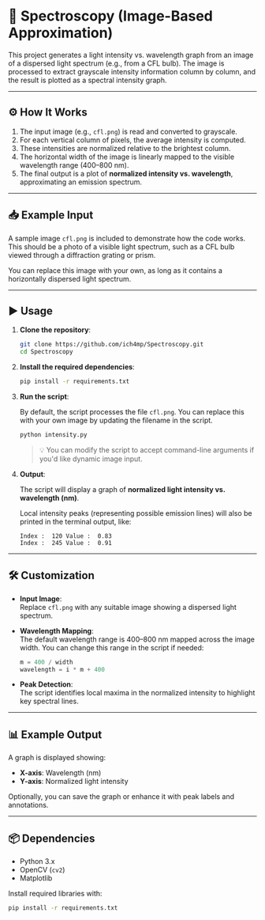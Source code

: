 # 🌈 Spectroscopy (Image-Based Approximation)

This project generates a light intensity vs. wavelength graph from an image of a dispersed light spectrum (e.g., from a CFL bulb). The image is processed to extract grayscale intensity information column by column, and the result is plotted as a spectral intensity graph.

---

## ⚙️ How It Works

1. The input image (e.g., `cfl.png`) is read and converted to grayscale.
2. For each vertical column of pixels, the average intensity is computed.
3. These intensities are normalized relative to the brightest column.
4. The horizontal width of the image is linearly mapped to the visible wavelength range (400–800 nm).
5. The final output is a plot of **normalized intensity vs. wavelength**, approximating an emission spectrum.

---

## 📥 Example Input

A sample image `cfl.png` is included to demonstrate how the code works. This should be a photo of a visible light spectrum, such as a CFL bulb viewed through a diffraction grating or prism.

You can replace this image with your own, as long as it contains a horizontally dispersed light spectrum.

---

## ▶️ Usage

1. **Clone the repository**:
    ```bash
    git clone https://github.com/ich4mp/Spectroscopy.git
    cd Spectroscopy
    ```

2. **Install the required dependencies**:
    ```bash
    pip install -r requirements.txt
    ```

3. **Run the script**:

    By default, the script processes the file `cfl.png`. You can replace this with your own image by updating the filename in the script.

    ```bash
    python intensity.py
    ```

    > 💡 You can modify the script to accept command-line arguments if you'd like dynamic image input.

4. **Output**:

    The script will display a graph of **normalized light intensity vs. wavelength (nm)**.

    Local intensity peaks (representing possible emission lines) will also be printed in the terminal output, like:

    ```
    Index :  120 Value :  0.83
    Index :  245 Value :  0.91
    ```

---

## 🛠️ Customization

- **Input Image**:  
  Replace `cfl.png` with any suitable image showing a dispersed light spectrum.

- **Wavelength Mapping**:  
  The default wavelength range is 400–800 nm mapped across the image width. You can change this range in the script if needed:

    ```python
    m = 400 / width
    wavelength = i * m + 400
    ```

- **Peak Detection**:  
  The script identifies local maxima in the normalized intensity to highlight key spectral lines.

---

## 📊 Example Output

A graph is displayed showing:

- **X-axis**: Wavelength (nm)
- **Y-axis**: Normalized light intensity

Optionally, you can save the graph or enhance it with peak labels and annotations.

---

## 📦 Dependencies

- Python 3.x
- OpenCV (`cv2`)
- Matplotlib

Install required libraries with:

```bash
pip install -r requirements.txt
